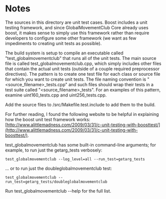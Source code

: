 # Notes
The sources in this directory are unit test cases.  Boost includes a
unit testing framework, and since GlobalMovementClub Core already uses boost, it makes
sense to simply use this framework rather than require developers to
configure some other framework (we want as few impediments to creating
unit tests as possible).

The build system is setup to compile an executable called "test_globalmovementclub"
that runs all of the unit tests.  The main source file is called
test_globalmovementclub.cpp, which simply includes other files that contain the
actual unit tests (outside of a couple required preprocessor
directives).  The pattern is to create one test file for each class or
source file for which you want to create unit tests.  The file naming
convention is "<source_filename>_tests.cpp" and such files should wrap
their tests in a test suite called "<source_filename>_tests".  For an
examples of this pattern, examine uint160_tests.cpp and
uint256_tests.cpp.

Add the source files to /src/Makefile.test.include to add them to the build.

For further reading, I found the following website to be helpful in
explaining how the boost unit test framework works:
[http://www.alittlemadness.com/2009/03/31/c-unit-testing-with-boosttest/](http://www.alittlemadness.com/2009/03/31/c-unit-testing-with-boosttest/).

test_globalmovementclub has some built-in command-line arguments; for
example, to run just the getarg_tests verbosely:

    test_globalmovementclub --log_level=all --run_test=getarg_tests

... or to run just the doubleglobalmovementclub test:

    test_globalmovementclub --run_test=getarg_tests/doubleglobalmovementclub

Run  test_globalmovementclub --help   for the full list.


